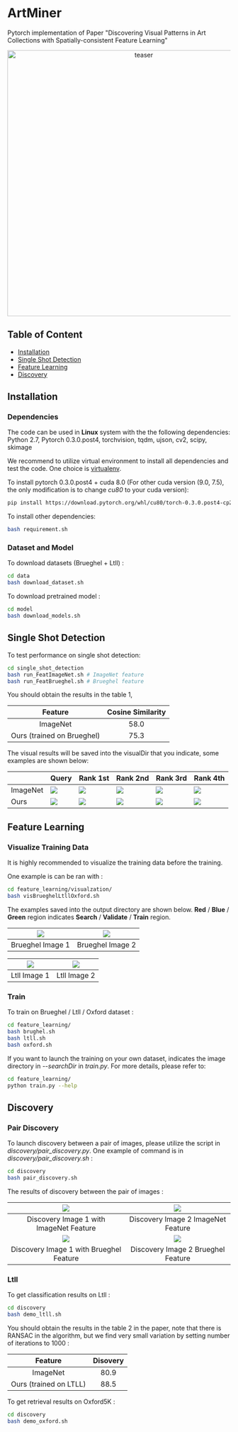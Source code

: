 # ArtMiner
Pytorch implementation of Paper "Discovering Visual Patterns in Art Collections with Spatially-consistent Feature Learning"

<p style="text-align:center;"><img src="https://github.com/XiSHEN0220/ArtMiner/blob/master/img/teaser.png" width="600px" alt="teaser"></p>

## Table of Content
* [Installation](#installation)
* [Single Shot Detection](#single-shot-detection)
* [Feature Learning](#feature-learning)
* [Discovery](#discovery)

## Installation

### Dependencies

The code can be used in **Linux** system with the the following dependencies: Python 2.7, Pytorch 0.3.0.post4, torchvision, tqdm, ujson, cv2, scipy, skimage

We recommend to utilize virtual environment to install all dependencies and test the code. One choice is [virtualenv](https://virtualenv.pypa.io/en/latest/).

To install pytorch 0.3.0.post4 + cuda 8.0 (For other cuda version (9.0, 7.5), the only modification is to change *cu80* to your cuda version):
``` Bash
pip install https://download.pytorch.org/whl/cu80/torch-0.3.0.post4-cp27-cp27mu-linux_x86_64.whl
```

To install other dependencies:
``` Bash
bash requirement.sh
```




### Dataset and Model

To download datasets (Brueghel + Ltll) :
``` Bash
cd data
bash download_dataset.sh
```

To download pretrained model :
``` Bash
cd model
bash download_models.sh
```


## Single Shot Detection

To test performance on single shot detection:
``` Bash
cd single_shot_detection
bash run_FeatImageNet.sh # ImageNet feature
bash run_FeatBrueghel.sh # Brueghel feature
```

You should obtain the results in the table 1,

| Feature | Cosine Similarity |
| :------: | :------: |
| ImageNet | 58.0 |
| Ours (trained on Brueghel) | 75.3 |

The visual results will be saved into the visualDir that you indicate, some examples are shown below:

| | Query | Rank 1st | Rank 2nd | Rank 3rd | Rank 4th |
| --- | --- | --- | --- | --- | --- |
|ImageNet|![](https://github.com/XiSHEN0220/ArtMiner/blob/master/img/ssd/00.png) | ![](https://github.com/XiSHEN0220/ArtMiner/blob/master/img/ssd/11.jpg) | ![](https://github.com/XiSHEN0220/ArtMiner/blob/master/img/ssd/22.jpg) | ![](https://github.com/XiSHEN0220/ArtMiner/blob/master/img/ssd/33.jpg) | ![](https://github.com/XiSHEN0220/ArtMiner/blob/master/img/ssd/44.jpg) |
|Ours|![](https://github.com/XiSHEN0220/ArtMiner/blob/master/img/ssd/0.png) | ![](https://github.com/XiSHEN0220/ArtMiner/blob/master/img/ssd/1.jpg) | ![](https://github.com/XiSHEN0220/ArtMiner/blob/master/img/ssd/2.jpg) | ![](https://github.com/XiSHEN0220/ArtMiner/blob/master/img/ssd/3.jpg) | ![](https://github.com/XiSHEN0220/ArtMiner/blob/master/img/ssd/4.jpg) |


## Feature Learning

### Visualize Training Data
It is highly recommended to visualize the training data before the training.

One example is can be ran with : 
``` Bash
cd feature_learning/visualzation/
bash visBrueghelLtllOxford.sh
```
The examples saved into the output directory are shown below. <b>Red</b> / <b>Blue</b> / <b>Green</b> region indicates <b>Search</b> / <b>Validate</b> / <b>Train</b> region.

|![](https://github.com/XiSHEN0220/ArtMiner/blob/master/img/Brueghel_Rank1_1.jpg) | ![](https://github.com/XiSHEN0220/ArtMiner/blob/master/img/Brueghel_Rank1_2.jpg)|
|:---:|:---:|
| Brueghel Image 1 | Brueghel Image 2 |

|![](https://github.com/XiSHEN0220/ArtMiner/blob/master/img/Ltll_Rank1_1.jpg) | ![](https://github.com/XiSHEN0220/ArtMiner/blob/master/img/Ltll_Rank1_2.jpg)|
|:---:|:---:|
| Ltll Image 1 | Ltll Image 2 |


### Train
To train on Brueghel / Ltll / Oxford dataset :
``` Bash
cd feature_learning/
bash brughel.sh 
bash ltll.sh
bash oxford.sh
```

If you want to launch the training on your own dataset, indicates the image directory in *--searchDir* in *train.py*.
For more details, please refer to:
``` Bash
cd feature_learning/
python train.py --help
```



## Discovery

### Pair Discovery

To launch discovery between a pair of images, please utilize the script in *discovery/pair_discovery.py*.
One example of command is in *discovery/pair_discovery.sh* :
``` Bash
cd discovery
bash pair_discovery.sh
```

The results of discovery between the pair of images :

|![](https://github.com/XiSHEN0220/ArtMiner/blob/master/discovery/FeatImageNet1.png) | ![](https://github.com/XiSHEN0220/ArtMiner/blob/master/discovery/FeatImageNet2.png)|
|:---:|:---:|
| Discovery Image 1 with ImageNet Feature| Discovery Image 2 ImageNet Feature|
|![](https://github.com/XiSHEN0220/ArtMiner/blob/master/discovery/FeatBrueghel1.png) | ![](https://github.com/XiSHEN0220/ArtMiner/blob/master/discovery/FeatBrueghel2.png)|
| Discovery Image 1 with Brueghel Feature| Discovery Image 2 Brueghel Feature|

### Ltll

To get classification results on Ltll : 
``` Bash
cd discovery
bash demo_ltll.sh
```
You should obtain the results in the table 2 in the paper, note that there is RANSAC in the algorithm, but we find very small variation by setting number of iterations to 1000 : 

| Feature | Disovery |
| :------: | :------: |
| ImageNet | 80.9 |
| Ours (trained on LTLL) | 88.5 |

To get retrieval results on Oxford5K : 
``` Bash
cd discovery
bash demo_oxford.sh
```

